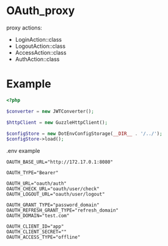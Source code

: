 # OAuth_proxy
proxy actions: 
- LoginAction::class
- LogoutAction::class
- AccessAction::class
- AuthAction::class

# Example 
```php
<?php

$converter = new JWTConverter();

$httpClient = new GuzzleHttpClient();

$configStore = new DotEnvConfigStorage(__DIR__ . '/../');
$configStore->load();
```

.env example 

```env
OAUTH_BASE_URL="http://172.17.0.1:8080"

OAUTH_TYPE="Bearer"

OAUTH_URL="oauth/auth"
OAUTH_CHECK_URL="oauth/user/check"
OAUTH_LOGOUT_URL="oauth/user/logout"

OAUTH_GRANT_TYPE="password_domain"
OAUTH_REFRESH_GRANT_TYPE="refresh_domain"
OAUTH_DOMAIN="test.com"

OAUTH_CLIENT_ID="app"
OAUTH_CLIENT_SECRET=""
OAUTH_ACCESS_TYPE="offline"
```
